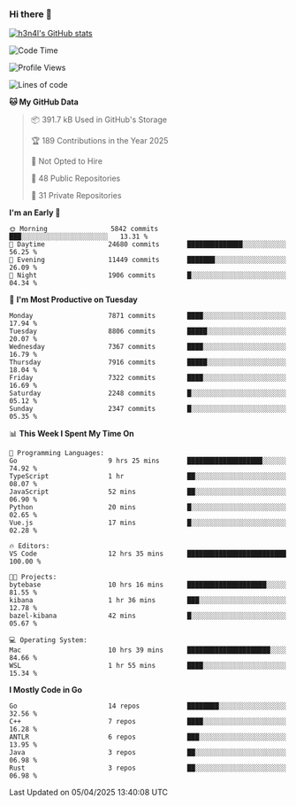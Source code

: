 ### Hi there 👋

[![h3n4l's GitHub stats](https://github-readme-stats.vercel.app/api?username=h3n4l&count_private=true&show_icons=true&theme=radical)](https://github.com/h3n4l/github-readme-stats)

<!--START_SECTION:waka-->
![Code Time](http://img.shields.io/badge/Code%20Time-2%2C130%20hrs%2056%20mins-blue)

![Profile Views](http://img.shields.io/badge/Profile%20Views-0-blue)

![Lines of code](https://img.shields.io/badge/From%20Hello%20World%20I%27ve%20Written-15.0%20million%20lines%20of%20code-blue)

**🐱 My GitHub Data** 

> 📦 391.7 kB Used in GitHub's Storage 
 > 
> 🏆 189 Contributions in the Year 2025
 > 
> 🚫 Not Opted to Hire
 > 
> 📜 48 Public Repositories 
 > 
> 🔑 31 Private Repositories 
 > 
**I'm an Early 🐤** 

```text
🌞 Morning                5842 commits        ███░░░░░░░░░░░░░░░░░░░░░░   13.31 % 
🌆 Daytime                24680 commits       ██████████████░░░░░░░░░░░   56.25 % 
🌃 Evening                11449 commits       ███████░░░░░░░░░░░░░░░░░░   26.09 % 
🌙 Night                  1906 commits        █░░░░░░░░░░░░░░░░░░░░░░░░   04.34 % 
```
📅 **I'm Most Productive on Tuesday** 

```text
Monday                   7871 commits        ████░░░░░░░░░░░░░░░░░░░░░   17.94 % 
Tuesday                  8806 commits        █████░░░░░░░░░░░░░░░░░░░░   20.07 % 
Wednesday                7367 commits        ████░░░░░░░░░░░░░░░░░░░░░   16.79 % 
Thursday                 7916 commits        █████░░░░░░░░░░░░░░░░░░░░   18.04 % 
Friday                   7322 commits        ████░░░░░░░░░░░░░░░░░░░░░   16.69 % 
Saturday                 2248 commits        █░░░░░░░░░░░░░░░░░░░░░░░░   05.12 % 
Sunday                   2347 commits        █░░░░░░░░░░░░░░░░░░░░░░░░   05.35 % 
```


📊 **This Week I Spent My Time On** 

```text
💬 Programming Languages: 
Go                       9 hrs 25 mins       ███████████████████░░░░░░   74.92 % 
TypeScript               1 hr                ██░░░░░░░░░░░░░░░░░░░░░░░   08.07 % 
JavaScript               52 mins             ██░░░░░░░░░░░░░░░░░░░░░░░   06.90 % 
Python                   20 mins             █░░░░░░░░░░░░░░░░░░░░░░░░   02.65 % 
Vue.js                   17 mins             █░░░░░░░░░░░░░░░░░░░░░░░░   02.28 % 

🔥 Editors: 
VS Code                  12 hrs 35 mins      █████████████████████████   100.00 % 

🐱‍💻 Projects: 
bytebase                 10 hrs 16 mins      ████████████████████░░░░░   81.55 % 
kibana                   1 hr 36 mins        ███░░░░░░░░░░░░░░░░░░░░░░   12.78 % 
bazel-kibana             42 mins             █░░░░░░░░░░░░░░░░░░░░░░░░   05.67 % 

💻 Operating System: 
Mac                      10 hrs 39 mins      █████████████████████░░░░   84.66 % 
WSL                      1 hr 55 mins        ████░░░░░░░░░░░░░░░░░░░░░   15.34 % 
```

**I Mostly Code in Go** 

```text
Go                       14 repos            ████████░░░░░░░░░░░░░░░░░   32.56 % 
C++                      7 repos             ████░░░░░░░░░░░░░░░░░░░░░   16.28 % 
ANTLR                    6 repos             ███░░░░░░░░░░░░░░░░░░░░░░   13.95 % 
Java                     3 repos             ██░░░░░░░░░░░░░░░░░░░░░░░   06.98 % 
Rust                     3 repos             ██░░░░░░░░░░░░░░░░░░░░░░░   06.98 % 
```




 Last Updated on 05/04/2025 13:40:08 UTC
<!--END_SECTION:waka-->

